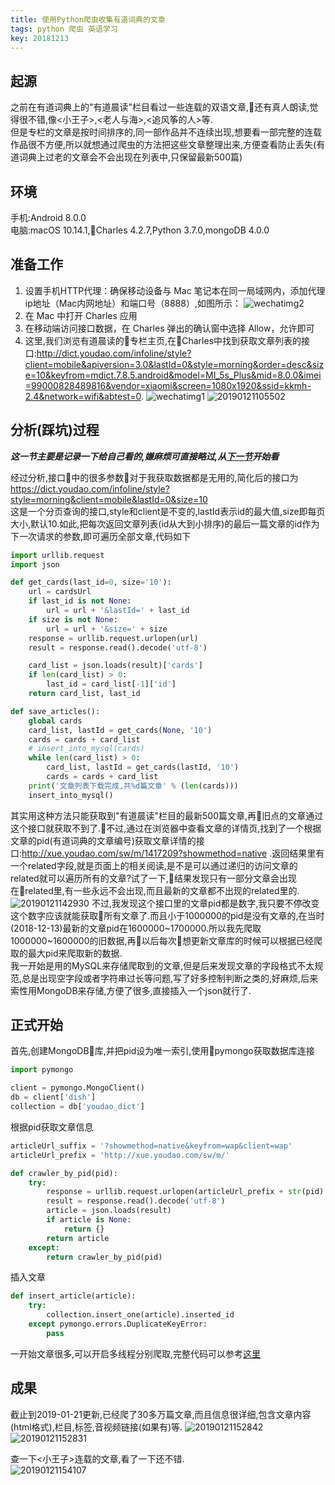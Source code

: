 ```yaml
---
title: 使用Python爬虫收集有道词典的文章
tags: python 爬虫 英语学习 
key: 20181213
---
```

## 起源
之前在有道词典上的"有道晨读"栏目看过一些连载的双语文章,还有真人朗读,觉得很不错,像<小王子>,<老人与海>,<追风筝的人>等.  
但是专栏的文章是按时间排序的,同一部作品并不连续出现,想要看一部完整的连载作品很不方便,所以就想通过爬虫的方法把这些文章整理出来,方便查看防止丢失(有道词典上过老的文章会不会出现在列表中,只保留最新500篇)

## 环境
手机:Android 8.0.0  
电脑:macOS 10.14.1,Charles 4.2.7,Python 3.7.0,mongoDB 4.0.0

## 准备工作

1. 设置手机HTTP代理：确保移动设备与 Mac 笔记本在同一局域网内，添加代理ip地址（Mac内网地址）和端口号（8888）,如图所示：
![wechatimg2](https://user-images.githubusercontent.com/9245002/51451163-f8d7a180-1d6e-11e9-827b-76d9c533b38f.jpeg)
2. 在 Mac 中打开 Charles 应用
3. 在移动端访问接口数据，在 Charles 弹出的确认窗中选择 Allow，允许即可
4. 这里,我们浏览有道晨读的专栏主页,在Charles中找到获取文章列表的接口:http://dict.youdao.com/infoline/style?client=mobile&apiversion=3.0&lastId=0&style=morning&order=desc&size=10&keyfrom=mdict.7.8.5.android&model=MI_5s_Plus&mid=8.0.0&imei=99000828489816&vendor=xiaomi&screen=1080x1920&ssid=kkmh-2.4&network=wifi&abtest=0.
 ![wechatimg1](https://user-images.githubusercontent.com/9245002/51451162-f70dde00-1d6e-11e9-80dd-edcd3b71007f.jpeg)
![20190121105502](https://user-images.githubusercontent.com/9245002/51451159-efe6d000-1d6e-11e9-92b5-f2550bbde294.png)


## 分析(踩坑)过程
***这一节主要是记录一下给自己看的,嫌麻烦可直接略过,从[下一节](#正式开始)开始看***

经过分析,接口中的很多参数对于我获取数据都是无用的,简化后的接口为
https://dict.youdao.com/infoline/style?style=morning&client=mobile&lastId=0&size=10  
这是一个分页查询的接口,style和client是不变的,lastId表示id的最大值,size即每页大小,默认10.如此,把每次返回文章列表(id从大到小排序)的最后一篇文章的id作为下一次请求的参数,即可遍历全部文章,代码如下
```python
import urllib.request
import json

def get_cards(last_id=0, size='10'):
    url = cardsUrl
    if last_id is not None:
        url = url + '&lastId=' + last_id
    if size is not None:
        url = url + '&size=' + size
    response = urllib.request.urlopen(url)
    result = response.read().decode('utf-8')

    card_list = json.loads(result)['cards']
    if len(card_list) > 0:
        last_id = card_list[-1]['id']
    return card_list, last_id

def save_articles():
    global cards
    card_list, lastId = get_cards(None, '10')
    cards = cards + card_list
    # insert_into_mysql(cards)
    while len(card_list) > 0:
        card_list, lastId = get_cards(lastId, '10')
        cards = cards + card_list
    print('文章列表下载完成,共%d篇文章' % (len(cards)))
    insert_into_mysql()
```
其实用这种方法只能获取到"有道晨读"栏目的最新500篇文章,再旧点的文章通过这个接口就获取不到了.不过,通过在浏览器中查看文章的详情页,找到了一个根据文章的pid(有道词典的文章编号)获取文章详情的接口:http://xue.youdao.com/sw/m/1417209?showmethod=native .返回结果里有一个related字段,就是页面上的相关阅读,是不是可以通过递归的访问文章的related就可以遍历所有的文章?试了一下,结果发现只有一部分文章会出现在related里,有一些永远不会出现,而且最新的文章都不出现的related里的.  
![20190121142930](https://user-images.githubusercontent.com/9245002/51456621-5bd63200-1d89-11e9-9cce-c3fd6f624c56.png)
不过,我发现这个接口里的文章pid都是数字,我只要不停改变这个数字应该就能获取所有文章了.而且小于1000000的pid是没有文章的,在当时(2018-12-13)最新的文章pid在1600000~1700000.所以我先爬取1000000~1600000的旧数据,再以后每次想更新文章库的时候可以根据已经爬取的最大pid来爬取新的数据.  
我一开始是用的MySQL来存储爬取到的文章,但是后来发现文章的字段格式不太规范,总是出现空字段或者字符串过长等问题,写了好多控制判断之类的,好麻烦,后来索性用MongoDB来存储,方便了很多,直接插入一个json就行了.

## 正式开始
首先,创建MongoDB库,并把pid设为唯一索引,使用pymongo获取数据库连接
```python
import pymongo

client = pymongo.MongoClient()
db = client['dish']
collection = db['youdao_dict']
```
根据pid获取文章信息
```python
articleUrl_suffix = '?showmethod=native&keyfrom=wap&client=wap'
articleUrl_prefix = 'http://xue.youdao.com/sw/m/'

def crawler_by_pid(pid):
    try:
        response = urllib.request.urlopen(articleUrl_prefix + str(pid) + articleUrl_suffix)
        result = response.read().decode('utf-8')
        article = json.loads(result)
        if article is None:
            return {}
        return article
    except:
        return crawler_by_pid(pid)
```
插入文章
```python
def insert_article(article):
    try:
        collection.insert_one(article).inserted_id
    except pymongo.errors.DuplicateKeyError:
        pass
```
一开始文章很多,可以开启多线程分别爬取,完整代码可以参考[这里](https://github.com/yshhuang/dish/blob/master/youdaocidian/save-to-mongodb.py)

## 成果
截止到2019-01-21更新,已经爬了30多万篇文章,而且信息很详细,包含文章内容(html格式),栏目,标签,音视频链接(如果有)等.
![20190121152842](https://user-images.githubusercontent.com/9245002/51458793-6694c500-1d91-11e9-9a44-e7a6b8257430.png)
![20190121152831](https://user-images.githubusercontent.com/9245002/51458799-698fb580-1d91-11e9-9a67-545f356c50b3.png)

查一下<小王子>连载的文章,看了一下还不错.  
![20190121154107](https://user-images.githubusercontent.com/9245002/51459344-32ba9f00-1d93-11e9-849f-658d6a856ffa.png)
